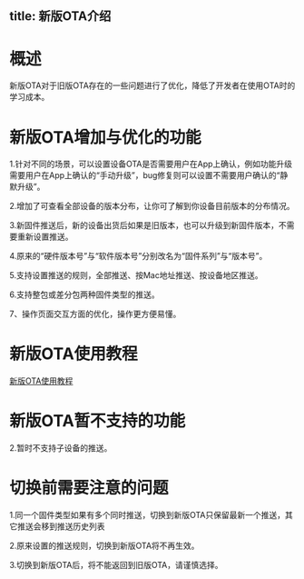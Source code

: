 title: 新版OTA介绍
---
# 概述
新版OTA对于旧版OTA存在的一些问题进行了优化，降低了开发者在使用OTA时的学习成本。

# 新版OTA增加与优化的功能
1.针对不同的场景，可以设置设备OTA是否需要用户在App上确认，例如功能升级需要用户在App上确认的“手动升级”，bug修复则可以设置不需要用户确认的“静默升级”。

2.增加了可查看全部设备的版本分布，让你可了解到你设备目前版本的分布情况。

3.新固件推送后，新的设备出货后如果是旧版本，也可以升级到新固件版本，不需要重新设置推送。

4.原来的“硬件版本号”与“软件版本号”分别改名为“固件系列”与“版本号”。

5.支持设置推送的规则，全部推送、按Mac地址推送、按设备地区推送。

6.支持整包或差分包两种固件类型的推送。

7、操作页面交互方面的优化，操作更方便易懂。

# 新版OTA使用教程
[新版OTA使用教程](http://docs.gizwits.com/zh-cn/UserManual/NewOTA使用教程.html)

# 新版OTA暂不支持的功能

2.暂时不支持子设备的推送。

# 切换前需要注意的问题

1.同一个固件类型如果有多个同时推送，切换到新版OTA只保留最新一个推送，其它推送会移到推送历史列表

2.原来设置的推送规则，切换到新版OTA将不再生效。

3.切换到新版OTA后，将不能返回到旧版OTA，请谨慎选择。
